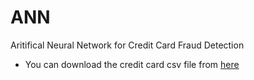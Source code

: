 # ANN
Aritifical Neural Network for Credit Card Fraud Detection

* You can download the credit card csv file from [here](https://drive.google.com/open?id=1lJgpBhsCUixmn__0jpXFJOb4AJB-oRRf)
